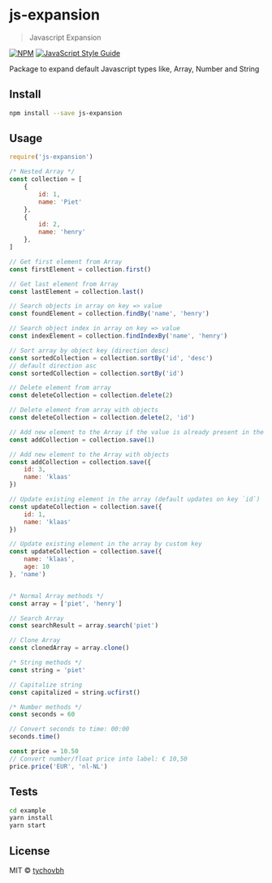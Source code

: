 # js-expansion

> Javascript Expansion

[![NPM](https://img.shields.io/npm/v/js-expansion.svg)](https://www.npmjs.com/package/js-expansion) [![JavaScript Style Guide](https://img.shields.io/badge/code_style-standard-brightgreen.svg)](https://standardjs.com)


Package to expand default Javascript types like, Array, Number and String

## Install

```bash
npm install --save js-expansion
```

## Usage

```jsx
require('js-expansion')

/* Nested Array */
const collection = [
    {
        id: 1,
        name: 'Piet'
    },
    {
        id: 2,
        name: 'henry'
    },
]

// Get first element from Array
const firstElement = collection.first()

// Get last element from Array
const lastElement = collection.last()

// Search objects in array on key => value
const foundElement = collection.findBy('name', 'henry')

// Search object index in array on key => value
const indexElement = collection.findIndexBy('name', 'henry')

// Sort array by object key (direction desc)
const sortedCollection = collection.sortBy('id', 'desc')
// default direction asc
const sortedCollection = collection.sortBy('id') 

// Delete element from array
const deleteCollection = collection.delete(2)

// Delete element from array with objects
const deleteCollection = collection.delete(2, 'id')

// Add new element to the Array if the value is already present in the collection is does not adds it again.
const addCollection = collection.save(1)

// Add new element to the Array with objects
const addCollection = collection.save({
    id: 3,
    name: 'klaas'
})

// Update existing element in the array (default updates on key `id`)
const updateCollection = collection.save({
    id: 1,
    name: 'klaas'
})

// Update existing element in the array by custom key
const updateCollection = collection.save({
    name: 'klaas',
    age: 10
}, 'name')


/* Normal Array methods */
const array = ['piet', 'henry']

// Search Array
const searchResult = array.search('piet')

// Clone Array
const clonedArray = array.clone()

/* String methods */
const string = 'piet'

// Capitalize string
const capitalized = string.ucfirst()

/* Number methods */ 
const seconds = 60

// Convert seconds to time: 00:00
seconds.time()

const price = 10.50
// Convert number/float price into label: € 10,50
price.price('EUR', 'nl-NL')
```

## Tests
```bash
cd example
yarn install
yarn start
```


## License

MIT © [tychovbh](https://github.com/tychovbh)

